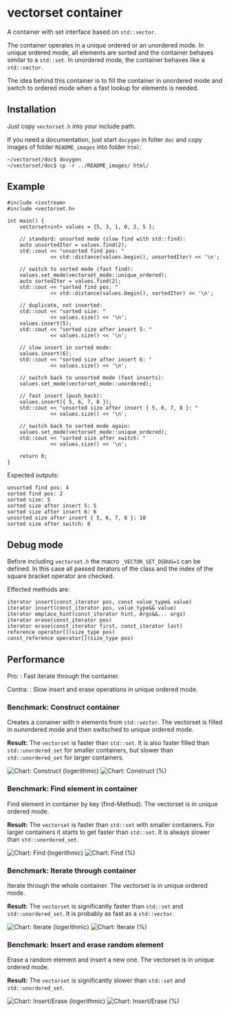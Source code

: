 # vectorset container

A container with set interface based on `std::vector`.

The container operates in a unique ordered or an unordered mode. In
unique ordered mode, all elements are sorted and the container behaves
similar to a `std::set`. In unordered mode, the container behaves like
a `std::vector`.

The idea behind this container is to fill the container in unordered
mode and switch to ordered mode when a fast lookup for elements is
needed.

## Installation

Just copy `vectorset.h` into your include path.

If you need a documentation, just start `docygen` in folter `doc` and copy images of folder `README_images` into folder `html`:

    ~/vectorset/doc$ doxygen
    ~/vectorset/doc$ cp -r ../README_images/ html/

## Example

    #include <iostream>
    #include <vectorset.h>

    int main() {
        vectorset<int> values = {5, 3, 1, 0, 2, 5 };

        // standard: unsorted mode (slow find with std::find):
        auto unsortedIter = values.find(2);
        std::cout << "unsorted find pos: "
                  << std::distance(values.begin(), unsortedIter) << '\n';

        // switch to sorted mode (fast find):
        values.set_mode(vectorset_mode::unique_ordered);
        auto sortedIter = values.find(2);
        std::cout << "sorted find pos: "
                  << std::distance(values.begin(), sortedIter) << '\n';

        // duplicate, not inserted:
        std::cout << "sorted size: "
                  << values.size() << '\n';
        values.insert(5);
        std::cout << "sorted size after insert 5: "
                  << values.size() << '\n';

        // slow insert in sorted mode:
        values.insert(6);
        std::cout << "sorted size after insert 6: "
                  << values.size() << '\n';

        // switch back to unsorted mode (fast inserts):
        values.set_mode(vectorset_mode::unordered);

        // fast insert (push_back):
        values.insert({ 5, 6, 7, 8 });
        std::cout << "unsorted size after insert { 5, 6, 7, 8 }: "
                  << values.size() << '\n';

        // switch back to sorted mode again:
        values.set_mode(vectorset_mode::unique_ordered);
        std::cout << "sorted size after switch: "
                  << values.size() << '\n';

        return 0;
    }

Expected outputs:

    unsorted find pos: 4
    sorted find pos: 2
    sorted size: 5
    sorted size after insert 5: 5
    sorted size after insert 6: 6
    unsorted size after insert { 5, 6, 7, 8 }: 10
    sorted size after switch: 8

## Debug mode

Before including `vectorset.h` the macro
`_VECTOR_SET_DEBUG=1` can be defined. In this case all passed
iterators of the class and the index of the square bracket operator
are checked.

Effected methods are:

    iterator insert(const_iterator pos, const value_type& value)
    iterator insert(const_iterator pos, value_type&& value)
    iterator emplace_hint(const_iterator hint, Args&&... args)
    iterator erase(const_iterator pos)
    iterator erase(const_iterator first, const_iterator last)
    reference operator[](size_type pos)
    const_reference operator[](size_type pos)

## Performance

Pro:
: Fast iterate through the container.

Contra:
: Slow insert and erase operations in unique ordered mode.


### Benchmark: Construct container

Creates a conainer with _n_ elements from `std::vector`. The vectorset
is filled in ounordered mode and then switsched to unique ordered
mode.

**Result:** The `vectorset` is faster than `std::set`. It is also faster
filled than `std::unordered_set` for smaller containers, but slower
than `std::unordered_set` for larger containers.

![Chart: Construct (logerithmic)](README_images/Construct_log.svg)
![Chart: Construct (%)](README_images/Construct_percent.svg)


### Benchmark: Find element in container

Find element in container by key (find-Method). The vectorset is in
unique ordered mode.

**Result:** The `vectorset` is faster than `std::set` with smaller
containers. For larger containers it starts to get faster than
`std::set`. It is always slower than `std::unordered_set`.

![Chart: Find (logerithmic)](README_images/Find_log.svg)
![Chart: Find (%)](README_images/Find_percent.svg)

### Benchmark: Iterate through container

Iterate through the whole container. The vectorset is in
unique ordered mode.

**Result:** The `vectorset` is significantly faster than `std::set` and
`std::unordered_set`. It is probably as fast as a `std::vector`.


![Chart: Iterate (logerithmic)](README_images/Iter_log.svg)
![Chart: Iterate (%)](README_images/Iter_percent.svg)

### Benchmark: Insert and erase random element

Erase a random element and insert a new one. The vectorset is in
unique ordered mode.

**Result:** The `vectorset` is significantly slower than `std::set` and
`std::unordered_set`.

![Chart: Insert/Erase (logerithmic)](README_images/InsErase_log.svg)
![Chart: Insert/Erase (%)](README_images/InsErase_percent.svg)
